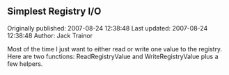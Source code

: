 ## Simplest Registry I/O 
Originally published: 2007-08-24 12:38:48 
Last updated: 2007-08-24 12:38:48 
Author: Jack Trainor 
 
Most of the time I just want to either read or write one value to the registry. Here are two functions: ReadRegistryValue and WriteRegistryValue plus a few helpers.